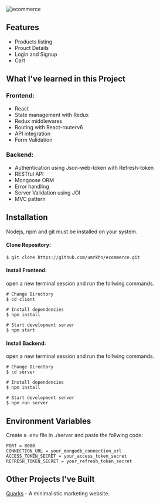 ![ecommerce](https://user-images.githubusercontent.com/91739815/152681829-3882e169-62e7-42e6-b41c-47849f98a0ab.png)

## Features

- Products listing
- Prouct Details
- Login and Signup
- Cart

## What I've learned in this Project

### Frontend:

- React
- State management with Redux
- Redux middlewares
- Routing with React-routerv6
- API integration
- Form Validation

### Backend:

- Authentication using Json-web-token with Refresh-token
- RESTful API
- Mongoose ORM
- Error handling
- Server Validation using JOI
- MVC pattern

## Installation

Nodejs, npm and git must be installed on your system.

#### Clone Repository:

```
$ git clone https://github.com/umrkhn/ecommerce.git
```

#### Install Frontend:

open a new terminal session and run the follwing commands.

```
# Change Directory
$ cd client

# Install dependencies
$ npm install

# Start development server
$ npm start
```

#### Install Backend:

open a new terminal session and run the follwing commands.

```
# Change Directory
$ cd server

# Install dependencies
$ npm install

# Start development server
$ npm run server
```

## Environment Variables

Create a .env file in ./server and paste the follwing code:

```
PORT = 8080
CONNECTION_URL = your_mongodb_connection_url
ACCESS_TOKEN_SECRET = your_access_token_secret
REFRESH_TOKEN_SECRET = your_refresh_token_secret
```

## Other Projects I've Built

[Quarks](https://github.com/umrkhn/quarks) - A minimalistic marketing website.
